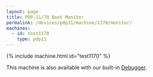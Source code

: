 ```yaml
---
layout: page
title: PDP-11/70 Boot Monitor
permalink: /devices/pdp11/machine/1170/monitor/
machines:
  - id: test1170
    type: pdp11
---
```


{% include machine.html id="test1170" %}

This machine is also available with our built-in [Debugger](debugger/).
